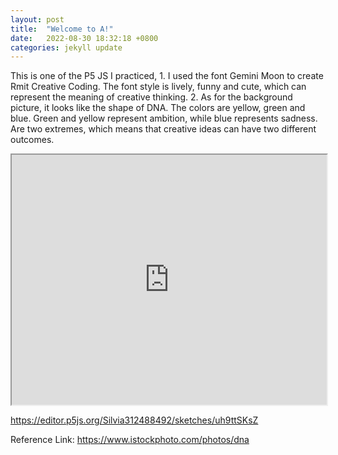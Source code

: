 ```yaml
---
layout: post
title:  "Welcome to A!"
date:   2022-08-30 18:32:18 +0800
categories: jekyll update
---
```

This is one of the P5 JS I practiced, 1. I used the font Gemini Moon to create Rmit Creative Coding. The font style is lively, funny and cute, which can represent the meaning of creative thinking. 2. As for the background picture, it looks like the shape of DNA. The colors are yellow, green and blue. Green and yellow represent ambition, while blue represents sadness. Are two extremes, which means that creative ideas can have two different outcomes. 

<iframe src="https://editor.p5js.org/Silvia312488492/full/uh9ttSKsZ" width="100%" height="400"></iframe>

<https://editor.p5js.org/Silvia312488492/sketches/uh9ttSKsZ>

Reference Link:
<https://www.istockphoto.com/photos/dna>

[jekyll-docs]: https://jekyllrb.com/docs/home
[jekyll-gh]:   https://github.com/jekyll/jekyll
[jekyll-talk]: https://talk.jekyllrb.com/
